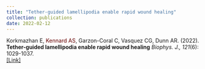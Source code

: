 ```yaml
---
title: "Tether-guided lamellipodia enable rapid wound healing"
collection: publications
date: 2022-02-12
---
```

Korkmazhan E, <span style="color: #660000;">Kennard AS</span>,
Garzon-Coral C, Vasquez CG, Dunn AR. (2022).
<b>Tether-guided lamellipodia enable rapid wound healing</b>
<i>Biophys. J., 121</i>(6): 1029-1037.<br>
[\[Link\]](https://www.sciencedirect.com/science/article/abs/pii/S0006349522001060)
